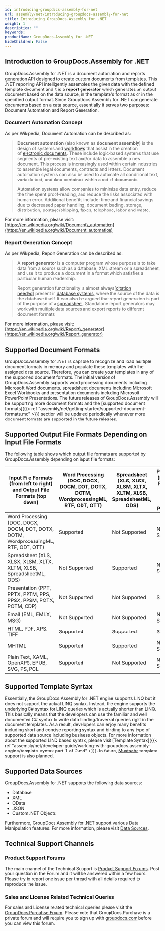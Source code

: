 ```yaml
---
id: introducing-groupdocs-assembly-for-net
url: assembly/net/introducing-groupdocs-assembly-for-net
title: Introducing GroupDocs.Assembly for .NET
weight: 1
description: ""
keywords: 
productName: GroupDocs.Assembly for .NET
hideChildren: False
---
```

## Introduction to GroupDocs.Assembly for .NET

GroupDocs.Assembly for .NET is a document automation and reports generation API designed to create custom documents from templates. This .NET reporting API intelligently assembles the given data with the defined template document and it is a **report generator** which generates an output document based on the data source, in the template's format as or in the specified output format. Since GroupDocs.Assembly for .NET can generate documents based on a data source, essentially it serves two purposes: Document Automation and Report Generation.

### Document Automation Concept

As per Wikipedia, Document Automation can be described as:

> **Document automation** (also known as **document assembly**) is the design of systems and [workflows](https://en.wikipedia.org/wiki/Workflow) that assist in the creation of [electronic documents](https://en.wikipedia.org/wiki/Electronic_document). These include logic-based systems that use segments of pre-existing text and/or data to assemble a new document. This process is increasingly used within certain industries to assemble legal documents, contracts and letters. Document automation systems can also be used to automate all conditional text, variable text, and data contained within a set of documents.
> 
> Automation systems allow companies to minimize data entry, reduce the time spent proof-reading, and reduce the risks associated with human error. Additional benefits include: time and financial savings due to decreased paper handling, document loading, storage, distribution, postage/shipping, faxes, telephone, labor and waste.

For more information, please visit: [https://en.wikipedia.org/wiki/Document\_automation](https://en.wikipedia.org/wiki/Document_automation)

### Report Generation Concept

As per Wikipedia, Report Generation can be described as:

> A **report generator** is a computer program whose purpose is to take data from a source such as a database, XML stream or a spreadsheet, and use it to produce a document in a format which satisfies a particular human readership.
> 
> Report generation functionality is almost always\[[citation needed](https://en.wikipedia.org/wiki/Wikipedia:Citation_needed)\] present in [database systems](https://en.wikipedia.org/wiki/Database_systems), where the source of the data is the database itself. It can also be argued that report generation is part of the purpose of a [spreadsheet](https://en.wikipedia.org/wiki/Spreadsheet). Standalone report generators may work with multiple data sources and export reports to different document formats.

For more information, please visit: [https://en.wikipedia.org/wiki/Report\_generator](https://en.wikipedia.org/wiki/Report_generator)

## Supported Document Formats

GroupDocs.Assembly for .NET is capable to recognize and load multiple document formats in memory and populate these templates with the assigned data source. Therefore, you can create your templates in any of the supported document formats. The initial version of GroupDocs.Assembly supports word processing documents including Microsoft Word documents, spreadsheet documents including Microsoft Excel Workbooks and presentation documents including Microsoft PowerPoint Presentations. The future releases of GroupDocs.Assembly will be supporting more document formats and the [supported document formats]({{< ref "assembly/net/getting-started/supported-document-formats.md" >}}) section will be updated periodically whenever more document formats are supported in the future releases.

## Supported Output File Formats Depending on Input File Formats

The following table shows which output file formats are supported by GroupDocs.Assembly depending on input file formats:

| Input File Formats (from left to right) and Output File Formats (top down) | Word Processing (DOC, DOCX, DOCM, DOT, DOTX, DOTM, WordprocessingML, RTF, ODT, OTT) | Spreadsheet (XLS, XLSX, XLSM, XLTX, XLTM, XLSB, SpreadsheetML, ODS) | Presentation (PPT, PPTX, PPTM, PPS, PPSX, PPSM, POTX, POTM, ODP) | Email (EML, EMLX, MSG) | HTML and Plain Text |
| --- | --- | --- | --- | --- | --- |
| Word Processing (DOC, DOCX, DOCM, DOT, DOTX, DOTM, WordprocessingML, RTF, ODT, OTT) | Supported | Not Supported | Not Supported | Supported | Supported |
| Spreadsheet (XLS, XLSX, XLSM, XLTX, XLTM, XLSB, SpreadsheetML, ODS) | Not Supported | Supported | Not Supported | Not Supported | Not Supported |
| Presentation (PPT, PPTX, PPTM, PPS, PPSX, PPSM, POTX, POTM, ODP) | Not Supported | Not Supported | Supported | Not Supported | Not Supported |
| Email (EML, EMLX, MSG) | Not Supported | Not Supported | Not Supported | Supported | Not Supported |
| HTML, PDF, XPS, TIFF | Supported | Supported | Supported | Supported | Supported |
| MHTML | Supported | Supported | Not Supported | Supported | Supported |
| Plain Text, XAML, OpenXPS, EPUB, SVG, PS, PCL | Supported | Not Supported | Not Supported | Supported | Supported |

## Supported Template Syntax

Essentially, the GroupDocs.Assembly for .NET engine supports LINQ but it does not support the actual LINQ syntax. Instead, the engine supports the underlying C# syntax for LINQ queries which is actually shorter than LINQ. This basically means that the developers can use the familiar and well documented C# syntax to write data binding/traversal queries right in the document templates. As a result, developers can enjoy many benefits including short and concise reporting syntax and binding to any type of supported data source including business objects. For more information about the supported LINQ based syntax, please visit [Template Syntax]({{< ref "assembly/net/developer-guide/working-with-groupdocs.assembly-engine/template-syntax-part-1-of-2.md" >}}). In future, [Mustache](https://mustache.github.io/mustache.5.html) template support is also planned.

## Supported Data Sources

GroupDocs.Assembly for .NET supports the following data sources:

*   Database
*   XML
*   OData
*   JSON
*   Custom .NET Objects

Furthermore, GroupDocs.Assembly for .NET support various Data Manipulation features. For more information, please visit [Data Sources](Features%2BOverview.html#FeaturesOverview-DataSources).

## Technical Support Channels

### Product Support Forums

The main channel of the Technical Support is [Product Support Forums](http://groupdocs.com/Community/Forums/Default.aspx). Post your question in the Forum and it will be answered within a few hours. Please try to report one issue per thread with all details required to reproduce the issue.

### Sales and License Related Technical Queries

For sales and License related technical queries please visit the [GroupDocs.Purcahse Froum](http://groupdocs.com/Community/forums/groupdocs.purchase/10/showforum.aspx). Please note that GroupDocs.Purchase is a private forum and will require you to sign up with [groupdocs.com](http://www.groupdocs.com) before you can view this forum.
